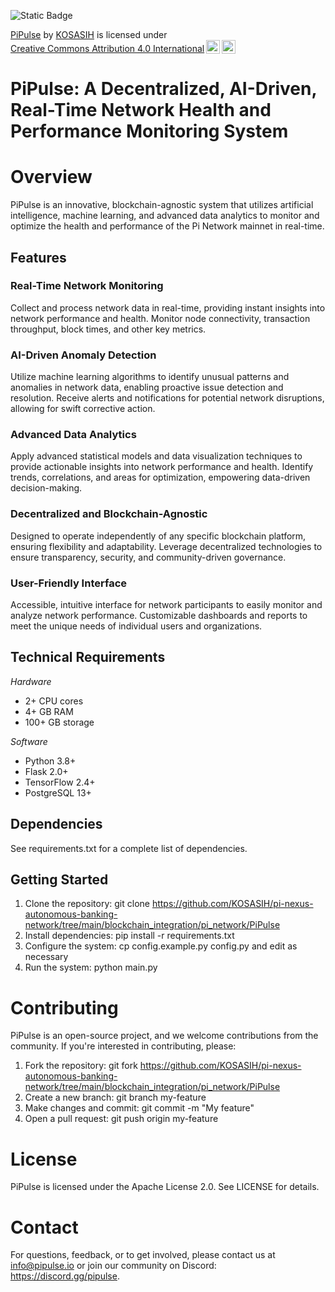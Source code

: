 ![Static Badge](https://img.shields.io/badge/%F0%9F%96%A5-PiPulse-green)

<p xmlns:cc="http://creativecommons.org/ns#" xmlns:dct="http://purl.org/dc/terms/"><a property="dct:title" rel="cc:attributionURL" href="https://github.com/KOSASIH/pi-nexus-autonomous-banking-network/tree/main/blockchain_integration/pi_network/PiPulse">PiPulse</a> by <a rel="cc:attributionURL dct:creator" property="cc:attributionName" href="https://www.linkedin.com/in/kosasih-81b46b5a">KOSASIH</a> is licensed under <a href="https://creativecommons.org/licenses/by/4.0/?ref=chooser-v1" target="_blank" rel="license noopener noreferrer" style="display:inline-block;">Creative Commons Attribution 4.0 International<img style="height:22px!important;margin-left:3px;vertical-align:text-bottom;" src="https://mirrors.creativecommons.org/presskit/icons/cc.svg?ref=chooser-v1" alt=""><img style="height:22px!important;margin-left:3px;vertical-align:text-bottom;" src="https://mirrors.creativecommons.org/presskit/icons/by.svg?ref=chooser-v1" alt=""></a></p>

# PiPulse: A Decentralized, AI-Driven, Real-Time Network Health and Performance Monitoring System

# Overview
PiPulse is an innovative, blockchain-agnostic system that utilizes artificial intelligence, machine learning, and advanced data analytics to monitor and optimize the health and performance of the Pi Network mainnet in real-time.

## Features

### Real-Time Network Monitoring
Collect and process network data in real-time, providing instant insights into network performance and health.
Monitor node connectivity, transaction throughput, block times, and other key metrics.
### AI-Driven Anomaly Detection
Utilize machine learning algorithms to identify unusual patterns and anomalies in network data, enabling proactive issue detection and resolution.
Receive alerts and notifications for potential network disruptions, allowing for swift corrective action.
### Advanced Data Analytics
Apply advanced statistical models and data visualization techniques to provide actionable insights into network performance and health.
Identify trends, correlations, and areas for optimization, empowering data-driven decision-making.
### Decentralized and Blockchain-Agnostic
Designed to operate independently of any specific blockchain platform, ensuring flexibility and adaptability.
Leverage decentralized technologies to ensure transparency, security, and community-driven governance.
### User-Friendly Interface
Accessible, intuitive interface for network participants to easily monitor and analyze network performance.
Customizable dashboards and reports to meet the unique needs of individual users and organizations.

## Technical Requirements

*Hardware*

- 2+ CPU cores
- 4+ GB RAM
- 100+ GB storage

*Software*

- Python 3.8+
- Flask 2.0+
- TensorFlow 2.4+
- PostgreSQL 13+

## Dependencies

See requirements.txt for a complete list of dependencies.

## Getting Started

1. Clone the repository: git clone https://github.com/KOSASIH/pi-nexus-autonomous-banking-network/tree/main/blockchain_integration/pi_network/PiPulse
2. Install dependencies: pip install -r requirements.txt
3. Configure the system: cp config.example.py config.py and edit as necessary
4. Run the system: python main.py

# Contributing

PiPulse is an open-source project, and we welcome contributions from the community. If you're interested in contributing, please:

1. Fork the repository: git fork https://github.com/KOSASIH/pi-nexus-autonomous-banking-network/tree/main/blockchain_integration/pi_network/PiPulse
2. Create a new branch: git branch my-feature
3. Make changes and commit: git commit -m "My feature"
4. Open a pull request: git push origin my-feature

# License

PiPulse is licensed under the Apache License 2.0. See LICENSE for details.

# Contact
For questions, feedback, or to get involved, please contact us at info@pipulse.io or join our community on Discord: https://discord.gg/pipulse.
